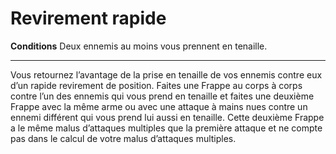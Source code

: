 # Revirement rapide

<p><strong>Conditions</strong> Deux ennemis au moins vous prennent en tenaille.</p>
<hr>
<p>Vous retournez l’avantage de la prise en tenaille de vos ennemis contre eux d’un rapide revirement de position. Faites une Frappe au corps à corps contre l’un des ennemis qui vous prend en tenaille et faites une deuxième Frappe avec la même arme ou avec une attaque à mains nues contre un ennemi différent qui vous prend lui aussi en tenaille. Cette deuxième Frappe a le même malus d’attaques multiples que la première attaque et ne compte pas dans le calcul de votre malus d’attaques multiples.</p>